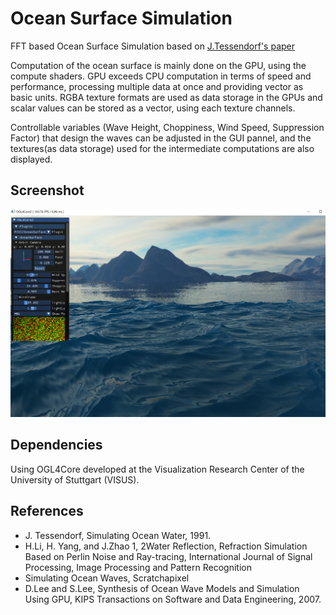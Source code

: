 # Ocean Surface Simulation 
 FFT based Ocean Surface Simulation based on [J.Tessendorf's paper](https://people.computing.clemson.edu/~jtessen/reports/papers_files/coursenotes2004.pdf)

 Computation of the ocean surface is mainly done on the GPU, using the compute shaders.
 GPU exceeds CPU computation in terms of speed and performance, processing multiple data at once and providing vector as basic units.
 RGBA texture formats are used as data storage in the GPUs and scalar values can be stored as a vector, using each texture channels.
 
 Controllable variables (Wave Height, Choppiness, Wind Speed, Suppression Factor) that design the waves can be adjusted in the GUI pannel, 
 and the textures(as data storage) used for the intermediate computations are also displayed.
 
## Screenshot
 ![Demo](src/plugins/PCVC/OceanSurface/Demo.png)
 
 ## Dependencies
 Using OGL4Core developed at the Visualization Research Center of the University of Stuttgart (VISUS). 
 
 ## References
* J. Tessendorf, Simulating Ocean Water, 1991.
* H.Li, H. Yang, and J.Zhao 1, 2Water Reflection, Refraction Simulation Based on Perlin Noise and Ray-tracing, International Journal of Signal Processing, Image Processing and Pattern Recognition
* Simulating Ocean Waves, Scratchapixel
* D.Lee and S.Lee, Synthesis of Ocean Wave Models and Simulation Using GPU, KIPS Transactions on Software and Data Engineering, 2007.
